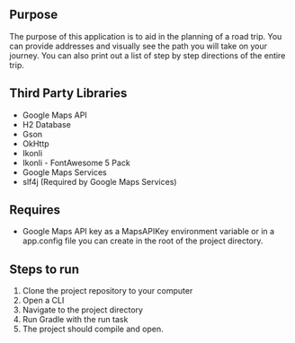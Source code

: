 ## Purpose
The purpose of this application is to aid in the planning of a road trip. You can provide addresses and visually see the path you will take on your journey. You can also print out a list of step by step directions of the entire trip.

## Third Party Libraries
* Google Maps API
* H2 Database
* Gson
* OkHttp
* Ikonli
* Ikonli - FontAwesome 5 Pack
* Google Maps Services
* slf4j (Required by Google Maps Services)

## Requires
* Google Maps API key as a MapsAPIKey environment variable or in a app.config file you can create in the root of the project directory.

## Steps to run
1) Clone the project repository to your computer
2) Open a CLI
3) Navigate to the project directory
4) Run Gradle with the run task
5) The project should compile and open.
